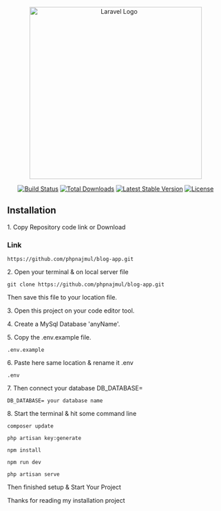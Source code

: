 <p align="center"><a href="https://laravel.com" target="_blank"><img src="https://raw.githubusercontent.com/laravel/art/master/logo-lockup/5%20SVG/2%20CMYK/1%20Full%20Color/laravel-logolockup-cmyk-red.svg" width="400" alt="Laravel Logo"></a></p>

<p align="center">
<a href="https://github.com/laravel/framework/actions"><img src="https://github.com/laravel/framework/workflows/tests/badge.svg" alt="Build Status"></a>
<a href="https://packagist.org/packages/laravel/framework"><img src="https://img.shields.io/packagist/dt/laravel/framework" alt="Total Downloads"></a>
<a href="https://packagist.org/packages/laravel/framework"><img src="https://img.shields.io/packagist/v/laravel/framework" alt="Latest Stable Version"></a>
<a href="https://packagist.org/packages/laravel/framework"><img src="https://img.shields.io/packagist/l/laravel/framework" alt="License"></a>
</p>

## Installation
<p>1. Copy Repository code link or Download</p>  

### Link  
`https://github.com/phpnajmul/blog-app.git`

<p>2. Open your terminal & on local server file</p>  

`git clone https://github.com/phpnajmul/blog-app.git`  

<p>Then save this file to your location file.</p>

<p>3. Open this project on your code editor tool.</p>

<p>4. Create a MySql Database 'anyName'.</p>  

<p>5. Copy the .env.example file.</p>  

`.env.example`  

<p>6. Paste here same location & rename it .env</p>  

`.env`  

<p>7. Then connect your database DB_DATABASE= </p>  

`DB_DATABASE= your database name`

<p>8. Start the terminal & hit some command line</p>  

`composer update`  

`php artisan key:generate`  

`npm install`  

`npm run dev`  

`php artisan serve`  

<p>Then finished setup & Start Your Project</p>

<p>Thanks for reading my installation project</p>  


